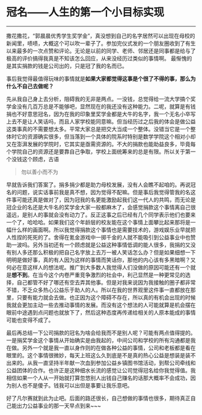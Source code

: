 # 冠名——人生的第一个小目标实现

-----------

撒花撒花，“郭晨晨优秀学生奖学金”，真没想到自己的名字居然可以出现在母校的新闻里，啧啧，大概这个可以吹一辈子了。参加完仪式发的一个朋友圈收到了有生以来最多的一次点赞和评论。无论是以前的同学、老师、邻居还是同事都是给与了极高的评价搞得我真是不知该怎么回应，从来没经历过类似的事情啊。 最惭愧的是其实捐款的钱是公司出的，只是冠了我的名而已。

事后我觉得最值得玩味的事情就是**如果大家都觉得这事是个很了不得的事，那么为什么不自己去做呢？**

先从我自己身上去分析，阻碍我的无非是两点。一没钱，总觉得给一流大学搞个奖学金没有几百万总是不能够吧，显然现在的我还没有这种能力。二呢，就算是有钱捐也不好意思冠名，因为在我的印象里奖学金都是大牛的名字，我一个无名小卒写上去不是让人笑话吗，而且人家学校能同意嘛。但当经历过之后我的体会是做公益这类事真的不需要想太多。平常大家总是把交大当成一个整体。没错当它是一个整体时它的资源确实很多，但当落到一个具体的院系时特别是数学学院这个相对小却又在澎湃发展的学院时，它其实是亟需资源的。不大的捐款也能助益良多，毕竟每个学院自己的资源还是要靠自己争取，学校上面统筹来的总是有限。所以关于第一个没钱这个顾虑，古语

> 勿以善小而不为

早就告诉我们答案了。捐多捐少都是助力母校发展，没有人会瞧不起咱的。再说冠名的问题，说实话事前我是真不想，因为觉得不配嘛。但是事后我觉得管我的名这件事可能还真是做对了，因为冠我的名更能激励起我们这一代人的共鸣，而无论是冠企业的名还是大牛名的奖学金大家一般都麻木了，会感觉捐款这个事情离自己很遥远，是别人的事就会没有动力了。反正这事之后已经有几个同学表示他们也要来一个了，哈哈哈。如果我们这个年龄层的校友能在这个事情上面攀比起来那将是一幅什么样的画面啊。所以我觉得捐款这个事情也是需要技术的，游戏娱乐业早就把人性捏的死死的了。舍得在氪金游戏中一掷千金的人就不能吸引到公益事业中也赞助一波吗。另外当初还有一个顾虑就是公益这种事情低调的能人很多，我捐的又没有别人多还那么积极的把自己名字放上去万一被人笑话怎么办？但是如果细想一下明明是做好事，真的有人因为这样的事情而笑话你，那他的内心该有多黑暗啊？又何必在意这样人的想法呢。推广到大多数人我觉得人们没做的原因可能还有一个就是**想不到**。在当今这个内卷严重竞争激烈的社会中，利己显然是一种更常见的选择，自己都管不好了哪还有空去弄其他事。但是对我来说因为我接触的圈子都非常不错，不乏众多热心公益乐于助人的人。所以在我的世界观里这件事一直都放在那里，只要有能力就会去做。也正因为这个障碍不存在，所以真的有机会出现的时候我就会更加主动一些去推动事情的发展。而没有这个想法的人可能就算是机会摆在眼前中途遇到点问题也就放下了，然后这种态度再传递给相关的人原本能成的事情可能也变得不成了。

最后再总结一下公司捐款的冠名为啥会给我而不是别人呢？可能有两点值得提的。一是捐奖学金这个事情从开始确实是由我起的，中间公司和学校的所有沟通都是我在做。另外一个就是我一直以身作则的在做各种公益的事情，公司和老板都是看在眼里的。这个事情很微妙，每天上班这么久到底是不是真的热心公益是想装是装不出来的。从我一直坚持半年献一次血到参加公益乡镇图书馆活动，到帮公司牵线和公益团体的合作。也许正是这种细水长流的感觉让公司觉得冠名给你我觉得值。我相信如果一个人从一开始就打算忽悠别人出钱自己赚名的话那大概率不会成功，因为别人也不是傻子。钱我可以出但是事要让我乐意吧。

好了凡尔赛就到此为止吧。后面的路还很长，自己想做的事情也很多，期待真正自己能出力公益事业的那一天早点到来~~~

